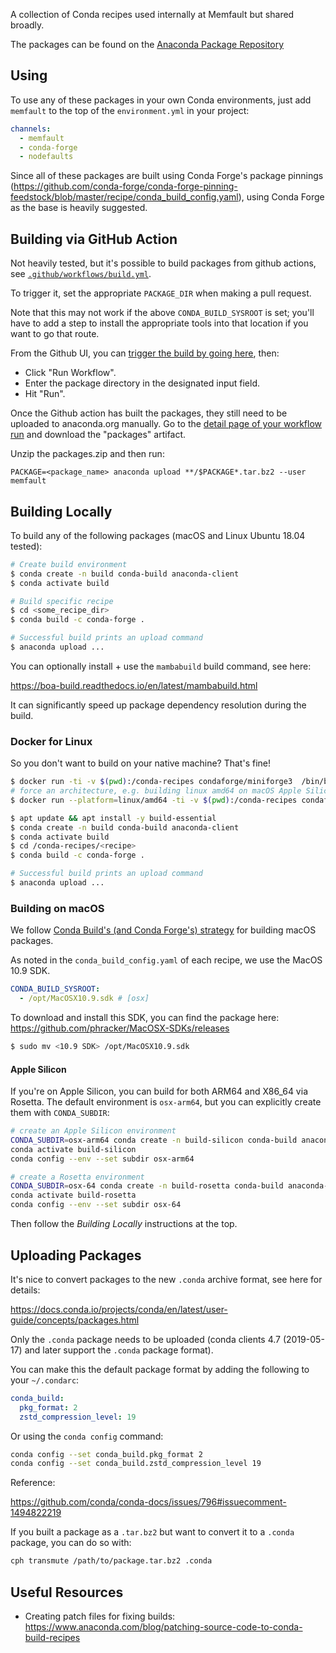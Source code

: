 A collection of Conda recipes used internally at Memfault but shared broadly.

The packages can be found on the [Anaconda Package Repository](https://anaconda.org/Memfault/repo)

## Using

To use any of these packages in your own Conda environments, just add `memfault` to the top of the `environment.yml` in your project:

```yaml
channels:
  - memfault
  - conda-forge
  - nodefaults
```

Since all of these packages are built using Conda Forge's package pinnings (https://github.com/conda-forge/conda-forge-pinning-feedstock/blob/master/recipe/conda_build_config.yaml), using Conda Forge as the base is heavily suggested.

## Building via GitHub Action

Not heavily tested, but it's possible to build packages from github actions, see
[`.github/workflows/build.yml`](.github/workflows/build.yml).

To trigger it, set the appropriate `PACKAGE_DIR` when making a pull request.

Note that this may not work if the above `CONDA_BUILD_SYSROOT` is set; you'll
have to add a step to install the appropriate tools into that location if you
want to go that route.

From the Github UI, you can [trigger the build by going here](https://github.com/memfault/conda-recipes/actions/workflows/build.yml), then:

- Click "Run Workflow".
- Enter the package directory in the designated input field.
- Hit "Run".

Once the Github action has built the packages, they still need to be uploaded to
anaconda.org manually. Go to the [detail page of your workflow run](https://github.com/memfault/conda-recipes/actions)
and download the "packages" artifact.

Unzip the packages.zip and then run:

```shell
PACKAGE=<package_name> anaconda upload **/$PACKAGE*.tar.bz2 --user memfault
```

## Building Locally

To build any of the following packages (macOS and Linux Ubuntu 18.04 tested):

```bash
# Create build environment
$ conda create -n build conda-build anaconda-client
$ conda activate build

# Build specific recipe
$ cd <some_recipe_dir>
$ conda build -c conda-forge .

# Successful build prints an upload command
$ anaconda upload ...
```

You can optionally install + use the `mambabuild` build command, see here:

https://boa-build.readthedocs.io/en/latest/mambabuild.html

It can significantly speed up package dependency resolution during the build.

### Docker for Linux

So you don't want to build on your native machine? That's fine!

```bash
$ docker run -ti -v $(pwd):/conda-recipes condaforge/miniforge3  /bin/bash
# force an architecture, e.g. building linux amd64 on macOS Apple Silicon
$ docker run --platform=linux/amd64 -ti -v $(pwd):/conda-recipes condaforge/miniforge3  /bin/bash

$ apt update && apt install -y build-essential
$ conda create -n build conda-build anaconda-client
$ conda activate build
$ cd /conda-recipes/<recipe>
$ conda build -c conda-forge .

# Successful build prints an upload command
$ anaconda upload ...
```

### Building on macOS

We follow [Conda Build's (and Conda Forge's) strategy](https://docs.conda.io/projects/conda-build/en/latest/resources/compiler-tools.html#macos-sdk) for building macOS packages.

As noted in the `conda_build_config.yaml` of each recipe, we use the MacOS 10.9 SDK.

```yaml
CONDA_BUILD_SYSROOT:
  - /opt/MacOSX10.9.sdk # [osx]
```

To download and install this SDK, you can find the package here: https://github.com/phracker/MacOSX-SDKs/releases

```bash
$ sudo mv <10.9 SDK> /opt/MacOSX10.9.sdk
```

#### Apple Silicon

If you're on Apple Silicon, you can build for both ARM64 and X86_64 via Rosetta. The default environment is `osx-arm64`, but you can explicitly create them with `CONDA_SUBDIR`:

```sh
# create an Apple Silicon environment
CONDA_SUBDIR=osx-arm64 conda create -n build-silicon conda-build anaconda-client
conda activate build-silicon
conda config --env --set subdir osx-arm64

# create a Rosetta environment
CONDA_SUBDIR=osx-64 conda create -n build-rosetta conda-build anaconda-client
conda activate build-rosetta
conda config --env --set subdir osx-64
```

Then follow the _Building Locally_ instructions at the top.

## Uploading Packages

It's nice to convert packages to the new `.conda` archive format, see here for
details:

https://docs.conda.io/projects/conda/en/latest/user-guide/concepts/packages.html

Only the `.conda` package needs to be uploaded (conda clients 4.7 (2019-05-17)
and later support the `.conda` package format).

You can make this the default package format by adding the following to your
`~/.condarc`:

```yaml
conda_build:
  pkg_format: 2
  zstd_compression_level: 19
```

Or using the `conda config` command:

```bash
conda config --set conda_build.pkg_format 2
conda config --set conda_build.zstd_compression_level 19
```

Reference:

https://github.com/conda/conda-docs/issues/796#issuecomment-1494822219

If you built a package as a `.tar.bz2` but want to convert it to a `.conda` package, you can do so with:

```bash
cph transmute /path/to/package.tar.bz2 .conda
```

## Useful Resources

- Creating patch files for fixing builds: https://www.anaconda.com/blog/patching-source-code-to-conda-build-recipes
